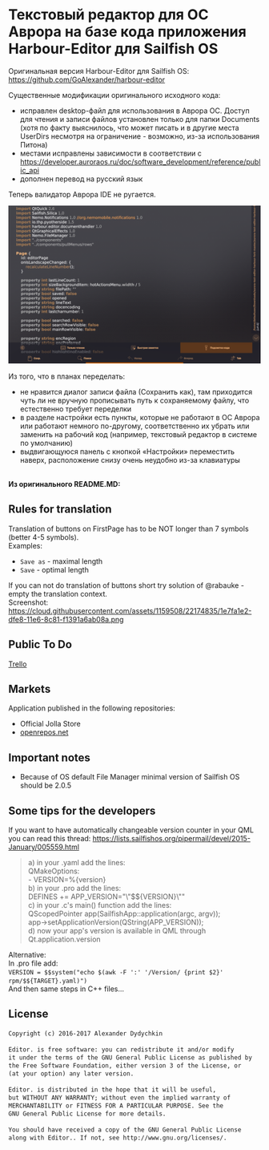 # Текстовый редактор для ОС Аврора на базе кода приложения Harbour-Editor для Sailfish OS
Оригинальная версия Harbour-Editor для Sailfish OS: https://github.com/GoAlexander/harbour-editor

Существенные модификации оригинального исходного кода:
- исправлен desktop-файл для использования в Аврора ОС. Доступ для чтения и записи файлов установлен только для папки Documents (хотя по факту выяснилось, что может писать и в другие места UserDirs несмотря на ограничение - возможно, из-за использования Питона)
- местами исправлены зависимости в соответствии с https://developer.auroraos.ru/doc/software_development/reference/public_api
- дополнен перевод на русский язык
  
Теперь валидатор Аврора IDE не ругается.

<img src="https://github.com/mastercond-comp/aurora-text-editor-harbour-fork/blob/master/archive/%D0%A1%D0%BD%D0%B8%D0%BC%D0%BE%D0%BA_%D0%AD%D0%BA%D1%80%D0%B0%D0%BD%D0%B0_20231128_001.png">

Из того, что в планах переделать:
- не нравится диалог записи файла (Сохранить как), там приходится чуть ли не вручную прописывать путь к сохраняемому файлу, что естественно требует переделки
- в разделе настройки есть пункты, которые не работают в ОС Аврора или работают немного по-другому, соответственно их убрать или заменить на рабочий код (например, текстовый редактор в системе по умолчанию)
- выдвигающуюся панель с кнопкой «Настройки» переместить наверх, расположение снизу очень неудобно из-за клавиатуры
<br><br>

<strong>Из оригинального README.MD:</strong>

Rules for translation
---------------------
Translation of buttons on FirstPage has to be NOT longer than 7 symbols (better 4-5 symbols).  
Examples:
- `Save as` - maximal length
- `Save` - optimal length  
  
If you can not do translation of buttons short try solution of @rabauke - empty the translation context.  
Screenshot: https://cloud.githubusercontent.com/assets/1159508/22174835/1e7fa1e2-dfe8-11e6-8c81-f1391a6ab08a.png

Public To Do
------------
[Trello](https://trello.com/b/Gyu7pPqi/harbour-editor)

Markets
-------
Application published in the following repositories:
- Official Jolla Store
- [openrepos.net](https://openrepos.net/content/goalexander/editor)

Important notes
---------------
- Because of OS default File Manager minimal version of Sailfish OS should be 2.0.5 

Some tips for the developers
----------------------------

If you want to have automatically changeable version counter in your QML you can read this thread:
https://lists.sailfishos.org/pipermail/devel/2015-January/005559.html

>a) in your .yaml add the lines:  
QMakeOptions:  
\- VERSION=%{version}  
b) in your .pro add the lines:  
DEFINES += APP_VERSION=\"\\\"$${VERSION}\\\"\"  
c) in your .c's main() function add the lines:  
QScopedPointer<QGuiApplication> app(SailfishApp::application(argc, argv));  
app->setApplicationVersion(QString(APP_VERSION));  
d) now your app's version is available in QML through  
Qt.application.version  
  
Alternative:  
In .pro file add:  
`VERSION = $$system("echo $(awk -F ':' '/Version/ {print $2}' rpm/$${TARGET}.yaml)")`  
And then same steps in C++ files...
  
License
-------

    Copyright (c) 2016-2017 Alexander Dydychkin

    Editor. is free software: you can redistribute it and/or modify
    it under the terms of the GNU General Public License as published by
    the Free Software Foundation, either version 3 of the License, or
    (at your option) any later version.

    Editor. is distributed in the hope that it will be useful,
    but WITHOUT ANY WARRANTY; without even the implied warranty of
    MERCHANTABILITY or FITNESS FOR A PARTICULAR PURPOSE. See the
    GNU General Public License for more details.

    You should have received a copy of the GNU General Public License
    along with Editor.. If not, see http://www.gnu.org/licenses/.
